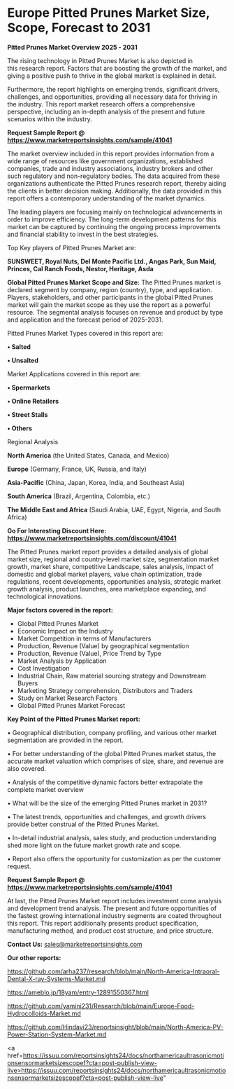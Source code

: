 # Europe Pitted Prunes Market Size, Scope, Forecast to 2031

<Strong> Pitted Prunes Market Overview 2025 - 2031</strong>

The rising technology in Pitted Prunes Market is also depicted in this research report. Factors that are boosting the growth of the market, and giving a positive push to thrive in the global market is explained in detail.

Furthermore, the report highlights on emerging trends, significant drivers, challenges, and opportunities, providing all necessary data for thriving in the industry. This report market research offers a comprehensive perspective, including an in-depth analysis of the present and future scenarios within the industry.

<strong>Request Sample Report @ <a href=https://www.marketreportsinsights.com/sample/41041>https://www.marketreportsinsights.com/sample/41041</a></strong>

The market overview included in this report provides information from a wide range of resources like government organizations, established companies, trade and industry associations, industry brokers and other such regulatory and non-regulatory bodies. The data acquired from these organizations authenticate the Pitted Prunes research report, thereby aiding the clients in better decision making. Additionally, the data provided in this report offers a contemporary understanding of the market dynamics.

The leading players are focusing mainly on technological advancements in order to improve efficiency. The long-term development patterns for this market can be captured by continuing the ongoing process improvements and financial stability to invest in the best strategies.

Top Key players of Pitted Prunes Market are:

<strong>SUNSWEET, Royal Nuts, Del Monte Pacific Ltd., Angas Park, Sun Maid, Princes, Cal Ranch Foods, Nestor, Heritage, Asda</strong>

<strong><b>Global Pitted Prunes Market Scope and Size:</b></strong>
The Pitted Prunes market is declared segment by company, region (country), type, and application. Players, stakeholders, and other participants in the global Pitted Prunes market will gain the market scope as they use the report as a powerful resource. The segmental analysis focuses on revenue and product by type and application and the forecast period of 2025-2031.

Pitted Prunes Market Types covered in this report are:

<strong>•  Salted

•  Unsalted</strong>

Market Applications covered in this report are:

<strong>•  Spermarkets

•  Online Retailers

•  Street Stalls

•  Others</strong> 

Regional Analysis

<strong>North America</strong> (the United States, Canada, and Mexico)

<strong>Europe</strong> (Germany, France, UK, Russia, and Italy)

<strong>Asia-Pacific</strong> (China, Japan, Korea, India, and Southeast Asia)

<strong>South America</strong> (Brazil, Argentina, Colombia, etc.)

<strong>The Middle East and Africa</strong> (Saudi Arabia, UAE, Egypt, Nigeria, and South Africa)

<strong>Go For Interesting Discount Here: <a href=https://www.marketreportsinsights.com/discount/41041>https://www.marketreportsinsights.com/discount/41041</a></strong>

The Pitted Prunes market report provides a detailed analysis of global market size, regional and country-level market size, segmentation market growth, market share, competitive Landscape, sales analysis, impact of domestic and global market players, value chain optimization, trade regulations, recent developments, opportunities analysis, strategic market growth analysis, product launches, area marketplace expanding, and technological innovations.

<strong><b>Major factors covered in the report:</b></strong>
<ul>
  <li>Global Pitted Prunes Market </li>
  <li>Economic Impact on the Industry</li>
  <li>Market Competition in terms of Manufacturers</li>
  <li>Production, Revenue (Value) by geographical segmentation</li>
  <li>Production, Revenue (Value), Price Trend by Type</li>
  <li>Market Analysis by Application</li>
  <li>Cost Investigation</li>
  <li>Industrial Chain, Raw material sourcing strategy and Downstream Buyers</li>
  <li>Marketing Strategy comprehension, Distributors and Traders</li>
  <li>Study on Market Research Factors</li>
  <li>Global Pitted Prunes Market Forecast</li>
</ul>

<strong><b>Key Point of the Pitted Prunes Market report:</b></strong>

• Geographical distribution, company profiling, and various other market segmentation are provided in the report.

• For better understanding of the global Pitted Prunes market status, the accurate market valuation which comprises of size, share, and revenue are also covered.

• Analysis of the competitive dynamic factors better extrapolate the complete market overview

• What will be the size of the emerging Pitted Prunes market in 2031?

• The latest trends, opportunities and challenges, and growth drivers provide better construal of the Pitted Prunes Market.

• In-detail industrial analysis, sales study, and production understanding shed more light on the future market growth rate and scope.

• Report also offers the opportunity for customization as per the customer request.

<strong>Request Sample Report @ <a href=https://www.marketreportsinsights.com/sample/41041>https://www.marketreportsinsights.com/sample/41041</a></strong>

At last, the Pitted Prunes Market report includes investment come analysis and development trend analysis. The present and future opportunities of the fastest growing international industry segments are coated throughout this report. This report additionally presents product specification, manufacturing method, and product cost structure, and price structure.

<strong>Contact Us:</strong>
sales@marketreportsinsights.com

<strong>Our other reports:</strong>

<a href=https://github.com/arha237/research/blob/main/North-America-Intraoral-Dental-X-ray-Systems-Market.md>https://github.com/arha237/research/blob/main/North-America-Intraoral-Dental-X-ray-Systems-Market.md</a>

<a href=https://ameblo.jp/18yam/entry-12891550367.html>https://ameblo.jp/18yam/entry-12891550367.html</a>

<a href=https://github.com/yamini231/Research/blob/main/Europe-Food-Hydrocolloids-Market.md>https://github.com/yamini231/Research/blob/main/Europe-Food-Hydrocolloids-Market.md</a>

<a href=https://github.com/Hindavi23/reportsinsight/blob/main/North-America-PV-Power-Station-System-Market.md>https://github.com/Hindavi23/reportsinsight/blob/main/North-America-PV-Power-Station-System-Market.md</a>

<a href=https://issuu.com/reportsinsights24/docs/northamericaultrasonicmotionsensormarketsizescopef?cta=post-publish-view-live>https://issuu.com/reportsinsights24/docs/northamericaultrasonicmotionsensormarketsizescopef?cta=post-publish-view-live</a>"
